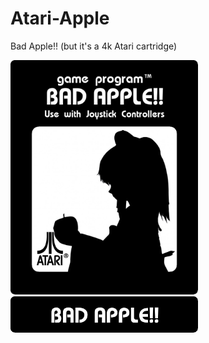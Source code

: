 # Atari-Apple
Bad Apple!! (but it's a 4k Atari cartridge)

<img src="https://github.com/MuriloMGrosso/Atari-Apple/blob/main/labels/Bad%20Apple%20Main.jpg" width="300">
<img src="https://github.com/MuriloMGrosso/Atari-Apple/blob/main/labels/Bad%20Apple%20Top.jpg" width="300">
